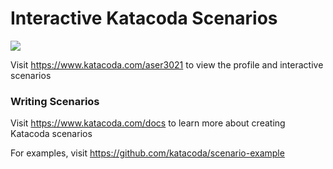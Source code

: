 # Interactive Katacoda Scenarios

[![](http://shields.katacoda.com/katacoda/aser3021/count.svg)](https://www.katacoda.com/aser3021 "Get your profile on Katacoda.com")

Visit https://www.katacoda.com/aser3021 to view the profile and interactive scenarios

### Writing Scenarios
Visit https://www.katacoda.com/docs to learn more about creating Katacoda scenarios

For examples, visit https://github.com/katacoda/scenario-example
